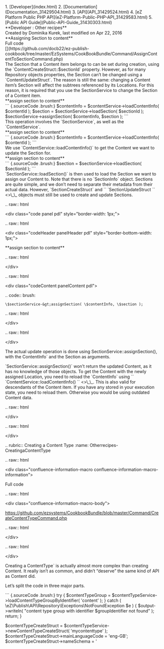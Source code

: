 <div id="page">
<div id="main" class="aui-page-panel">
<div id="main-header">
<div id="breadcrumb-section">
1.  [Developer](index.html)
2.  [Documentation](Documentation_31429504.html)
3.  [API](API_31429524.html)
4.  [eZ Platform Public PHP
    API](eZ-Platform-Public-PHP-API_31429583.html)
5.  [Public API Guide](Public-API-Guide_31430303.html)

</div>
**Developer : Other recipes**

</div>
<div id="content" class="view">
<div class="page-metadata">
Created by Dominika Kurek, last modified on Apr 22, 2016

</div>
<div id="main-content" class="wiki-content group">
<div class="contentLayout2">
<div class="columnLayout two-right-sidebar"
data-layout="two-right-sidebar">
<div class="cell normal" data-type="normal">
<div class="innerCell">
**Assigning Section to content**

<div
class="confluence-information-macro confluence-information-macro-information">
Full code

<div class="confluence-information-macro-body">
[<https://github.com/ezsystems/CookbookBundle/tree/master/Command/AssignContentToSectionCommand.php>](https://github.com/docb22/ez-publish-cookbook/tree/master/EzSystems/CookBookBundle/Command/AssignContentToSectionCommand.php)

</div>
</div>
The Section that a Content item belongs to can be set during creation,
using the `ContentCreateStruct::$sectionId` property. However, as for
many Repository objects properties, the Section can’t be changed using a
`ContentUpdateStruct`. The reason is still the same: changing a Content
item’s Section will affect the subtrees referenced by its Locations. For
this reason, it is required that you use the SectionService to change
the Section of a Content item.

<div class="code panel pdl" style="border-width: 1px;">
<div class="codeHeader panelHeader pdl"
style="border-bottom-width: 1px;">
**assign section to content**

</div>
<div class="codeContent panelContent pdl">
``` {.sourceCode .brush:}
$contentInfo = $contentService->loadContentInfo( $contentId );
$section = $sectionService->loadSection( $sectionId );
$sectionService->assignSection( $contentInfo, $section );
```

</div>
</div>
This operation involves the `SectionService`, as well as the
`ContentService`.

<div class="code panel pdl" style="border-width: 1px;">
<div class="codeHeader panelHeader pdl"
style="border-bottom-width: 1px;">
**assign section to content**

</div>
<div class="codeContent panelContent pdl">
``` {.sourceCode .brush:}
$contentInfo = $contentService->loadContentInfo( $contentId );
```

</div>
</div>
We use `ContentService::loadContentInfo()` to get the Content we want to
update the Section for.

<div class="code panel pdl" style="border-width: 1px;">
<div class="codeHeader panelHeader pdl"
style="border-bottom-width: 1px;">
**assign section to content**

</div>
<div class="codeContent panelContent pdl">
``` {.sourceCode .brush:}
$section = $sectionService->loadSection( $sectionId );
```

</div>
</div>
`SectionService::loadSection()` is then used to load the Section we want
to assign our Content to. Note that there is no `SectionInfo` object.
Sections are quite simple, and we don’t need to separate their metadata
from their actual data. However, `SectionCreateStruct` and
`` `SectionUpdateStruct ``
&lt;<http://apidoc.ez.no/sami/trunk/NS/html/eZ/Publish/API/Repository/Values/Content/SectionUpdateStruct.html>&gt;\_\_
objects must still be used to create and update Sections.

.. raw:: html

   &lt;div class="code panel pdl" style="border-width: 1px;"&gt;

.. raw:: html

   &lt;div class="codeHeader panelHeader pdl"
   style="border-bottom-width: 1px;"&gt;

\*\*assign section to content\*\*

.. raw:: html

   &lt;/div&gt;

.. raw:: html

   &lt;div class="codeContent panelContent pdl"&gt;

.. code:: brush:

    \$sectionService-&gt;assignSection( \$contentInfo, \$section );

.. raw:: html

   &lt;/div&gt;

.. raw:: html

   &lt;/div&gt;

The actual update operation is done using
SectionService::assignSection(), with the ContentInfo\` and the Section
as arguments.

<div
class="confluence-information-macro confluence-information-macro-note">
<div class="confluence-information-macro-body">
`SectionService::assignSection()` won’t return the updated Content, as
it has no knowledge of those objects. To get the Content with the newly
assigned Location, you need to reload the `ContentInfo` using
`` `ContentService::loadContentInfo() ``
&lt;<http://apidoc.ez.no/sami/trunk/NS/html/eZ/Publish/API/Repository/ContentService.html#method_loadContentInfo>&gt;\_\_.
This is also valid for descendants of the Content item. If you have any
stored in your execution state, you need to reload them. Otherwise you
would be using outdated Content data.

.. raw:: html

   &lt;/div&gt;

.. raw:: html

   &lt;/div&gt;

.. rubric:: Creating a Content Type
   :name: Otherrecipes-CreatingaContentType

.. raw:: html

   &lt;div
   class="confluence-information-macro confluence-information-macro-information"&gt;

Full code

.. raw:: html

   &lt;div class="confluence-information-macro-body"&gt;

https://github.com/ezsystems/CookbookBundle/blob/master/Command/CreateContentTypeCommand.php

.. raw:: html

   &lt;/div&gt;

.. raw:: html

   &lt;/div&gt;

Creating a ContentType\` is actually almost more complex than creating
Content. It really isn’t as common, and didn’t “deserve” the same kind
of API as Content did.

Let’s split the code in three major parts.

<div class="code panel pdl" style="border-width: 1px;">
<div class="codeContent panelContent pdl">
``` {.sourceCode .brush:}
try
{
    $contentTypeGroup = $contentTypeService->loadContentTypeGroupByIdentifier( 'content' );
}
catch ( \eZ\Publish\API\Repository\Exceptions\NotFoundException $e )
{
    $output->writeln( "content type group with identifier $groupIdentifier not found" );
    return;
}


$contentTypeCreateStruct = $contentTypeService->newContentTypeCreateStruct( 'mycontenttype' );
$contentTypeCreateStruct->mainLanguageCode = 'eng-GB';
$contentTypeCreateStruct->nameSchema = '<title>';
$contentTypeCreateStruct->names = array(
    'eng-GB' => 'My content type'
);
$contentTypeCreateStruct->descriptions = array(
    'eng-GB' => 'Description for my content type',
);
```

</div>
</div>
First, we need to load the `ContentTypeGroup` our `ContentType` will be
created in. We do this using
`` `ContentTypeService::loadContentTypeGroupByIdentifier() ``
&lt;<http://apidoc.ez.no/sami/trunk/NS/html/eZ/Publish/API/Repository/ContentTypeService.html#method_loadContentTypeGroupByIdentifier>&gt;\_\_,
which gives us back a ContentTypeGroup\` object. As for content, we then
request a `ContentTypeCreateStruct` from the `ContentTypeService`, using
`ContentTypeService::newContentTypeCreateStruct()`, with the desired
identifier as the argument. 

Using the create struct’s properties, we can set the Type’s properties:

-   the main language (`mainLanguageCode`) for the Type is set to
    eng-GB,
-   the content name generation pattern (`nameSchema`) is set to
    ‘&lt;title&gt;’: Content items of this type will be named the same
    as their ‘title’ field.
-   the human-readable name for our Type is set using the
    `names` property. We give it a hash, indexed by the
    locale (’eng-GB’) the name is set in. This locale must exist in
    the system.
-   the same way that we have set the `names` property, we can set
    human-readable descriptions, again as hashes indexed by locale code.

The next big part is to add FieldDefinition objects to our Content Type.

<div class="code panel pdl" style="border-width: 1px;">
<div class="codeContent panelContent pdl">
``` {.sourceCode .brush:}
// add a TextLine Field with identifier 'title'
$titleFieldCreateStruct = $contentTypeService->newFieldDefinitionCreateStruct( 'title', 'ezstring' );
$titleFieldCreateStruct->names = array( 'eng-GB' => 'Title' );
$titleFieldCreateStruct->descriptions = array( 'eng-GB' => 'The Title' );
$titleFieldCreateStruct->fieldGroup = 'content';
$titleFieldCreateStruct->position = 10;
$titleFieldCreateStruct->isTranslatable = true;
$titleFieldCreateStruct->isRequired = true;
$titleFieldCreateStruct->isSearchable = true;
$contentTypeCreateStruct->addFieldDefinition( $titleFieldCreateStruct );


// add a TextLine Field body field
$bodyFieldCreateStruct = $contentTypeService->newFieldDefinitionCreateStruct( 'body', 'ezstring' );
$bodyFieldCreateStruct->names = array( 'eng-GB' => 'Body' );
$bodyFieldCreateStruct->descriptions = array( 'eng-GB' => 'Description for Body' );
$bodyFieldCreateStruct->fieldGroup = 'content';
$bodyFieldCreateStruct->position = 20;
$bodyFieldCreateStruct->isTranslatable = true;
$bodyFieldCreateStruct->isRequired = true;
$bodyFieldCreateStruct->isSearchable = true;
$contentTypeCreateStruct->addFieldDefinition( $bodyFieldCreateStruct );
```

</div>
</div>
We need to create a `FieldDefinitionCreateStruct` object for each
`FieldDefinition` our `ContentType` will be made of. Those objects are
obtained using
`` `ContentTypeService::newFieldDefinitionCreateStruct() ``
&lt;<http://apidoc.ez.no/sami/trunk/NS/html/eZ/Publish/API/Repository/ContentTypeService.html#method_newFieldDefinitionCreateStruct>&gt;\_\_.
This method expects the FieldDefinition identifier and its type as
arguments. The identifiers match the ones from eZ Publish 4
(ezstring\` for TextLine, etc.).

Each field’s properties are set using the create struct’s properties:

-   `names` and `descriptions` are set using hashes indexed by the
    locale code, and with the name or description as an argument.
-   The `fieldGroup` is set to ‘content’
-   Fields are ordered using the `position` property, ordered
    numerically in ascending order. We set it to an integer.
-   The translatable, required and searchable boolean flags are set
    using their respective property: `isTranslatable`, `isRequired` and
    `isSearchable`.

Once the properties for each create struct are set, the field is added
to the Content Type create struct using
`` `ContentTypeCreateStruct::addFieldDefinition() ``
&lt;<http://apidoc.ez.no/sami/trunk/NS/html/eZ/Publish/API/Repository/Values/ContentType/ContentTypeCreateStruct.html#method_addFieldDefinition>&gt;\_\_.

.. raw:: html

   &lt;div class="code panel pdl" style="border-width: 1px;"&gt;

.. raw:: html

   &lt;div class="codeContent panelContent pdl"&gt;

.. code:: brush:

    try
    {
        \$contentTypeDraft = \$contentTypeService-&gt;createContentType( \$contentTypeCreateStruct, array( \$contentTypeGroup ) );
        \$contentTypeService-&gt;publishContentTypeDraft( \$contentTypeDraft );
    }
    catch ( \\eZ\\Publish\\API\\Repository\\Exceptions\\UnauthorizedException \$e )
    {
        \$output-&gt;writeln( "&lt;error&gt;" . \$e-&gt;getMessage() . "&lt;/error&gt;" );
    }
    catch ( \\eZ\\Publish\\API\\Repository\\Exceptions\\ForbiddenException \$e )
    {
        \$output-&gt;writeln( "&lt;error&gt;" . \$e-&gt;getMessage() . "&lt;/error&gt;" );
    }

.. raw:: html

   &lt;/div&gt;

.. raw:: html

   &lt;/div&gt;

The last step is the same as for Content: we create a Content Type draft
using ContentTypeService::createContentType(), with the
ContentTypeCreateStruct\` and an array of `ContentTypeGroup` objects are
arguments. We then publish the Content Type draft using
`ContentTypeService::publishContentTypeDraft()`.

 

</div>
</div>
<div class="cell aside" data-type="aside">
<div class="innerCell">
**In this topic:**

<div class="toc-macro rbtoc1490375991108">
-   [Assigning Section to
    content](#Otherrecipes-AssigningSectiontocontent)
-   [Creating a Content Type](#Otherrecipes-CreatingaContentType)

</div>
</div>
</div>
</div>
</div>
</div>
</div>
</div>
<div id="footer" role="contentinfo">
<div class="section footer-body">
Document generated by Confluence on Mar 24, 2017 17:19

<div id="footer-logo">
[Atlassian](http://www.atlassian.com/)

</div>
</div>
</div>
</div>

